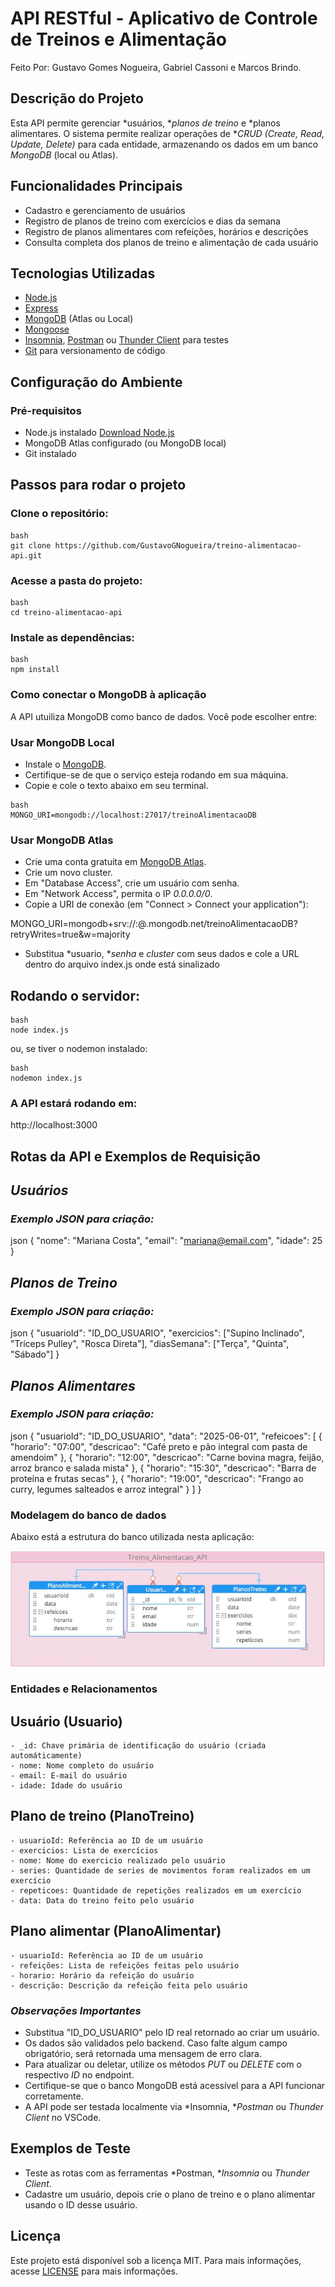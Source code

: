 # API RESTful - Aplicativo de Controle de Treinos e Alimentação 

Feito Por: Gustavo Gomes Nogueira, Gabriel Cassoni e Marcos Brindo.

## Descrição do Projeto
Esta API permite gerenciar *usuários, **planos de treino* e *planos alimentares. O sistema permite realizar operações de **CRUD (Create, Read, Update, Delete)* para cada entidade, armazenando os dados em um banco *MongoDB* (local ou Atlas).

## Funcionalidades Principais
- Cadastro e gerenciamento de usuários
- Registro de planos de treino com exercícios e dias da semana
- Registro de planos alimentares com refeições, horários e descrições
- Consulta completa dos planos de treino e alimentação de cada usuário

## Tecnologias Utilizadas
- [Node.js](https://nodejs.org/pt)
- [Express](https://expressjs.com/pt-br/)
- [MongoDB](https://www.mongodb.com/) (Atlas ou Local)
- [Mongoose](https://mongoosejs.com/)
- [Insomnia](https://insomnia.rest/), [Postman](https://www.postman.com/) ou [Thunder Client](https://www.thunderclient.com/) para testes
- [Git](https://git-scm.com/) para versionamento de código

## Configuração do Ambiente

### Pré-requisitos
- Node.js instalado [Download Node.js](https://nodejs.org/pt)
- MongoDB Atlas configurado (ou MongoDB local)
- Git instalado

## Passos para rodar o projeto

### Clone o repositório:
```
bash
git clone https://github.com/GustavoGNogueira/treino-alimentacao-api.git
```

### Acesse a pasta do projeto:
```
bash
cd treino-alimentacao-api
```

### Instale as dependências:
```
bash
npm install
```


### Como conectar o MongoDB à aplicação
A API utuiliza MongoDB como banco de dados. Você pode escolher entre:
### Usar MongoDB Local
  - Instale o [MongoDB](https://www.mongodb.com/try/download/community).
  - Certifique-se de que o serviço esteja rodando em sua máquina.
  - Copie e cole o texto abaixo em seu terminal.
```
bash
MONGO_URI=mongodb://localhost:27017/treinoAlimentacaoDB
```

### Usar MongoDB Atlas
  - Crie uma conta gratuita em [MongoDB Atlas](https://www.mongodb.com/products/platform/atlas-database).
  - Crie um novo cluster.
  - Em "Database Access", crie um usuário com senha.
  - Em "Network Access", permita o IP *0.0.0.0/0*.
  - Copie a URI de conexão (em "Connect > Connect your application"):
  
  MONGO_URI=mongodb+srv://<usuario>:<senha>@<cluster>.mongodb.net/treinoAlimentacaoDB?retryWrites=true&w=majority
  
  - Substitua *usuario, **senha* e *cluster* com seus dados e cole a URL dentro do arquivo index.js onde está sinalizado

## Rodando o servidor:
```
bash
node index.js
```
ou, se tiver o nodemon instalado:
```
bash
nodemon index.js
```

### A API estará rodando em:

http://localhost:3000


## Rotas da API e Exemplos de Requisição

## *Usuários*
### *Exemplo JSON para criação:*
json
{
  "nome": "Mariana Costa",
  "email": "mariana@email.com",
  "idade": 25
}


## *Planos de Treino*
### *Exemplo JSON para criação:*
json
{
  "usuarioId": "ID_DO_USUARIO",
  "exercicios": ["Supino Inclinado", "Tríceps Pulley", "Rosca Direta"],
  "diasSemana": ["Terça", "Quinta", "Sábado"]
}


## *Planos Alimentares*
### *Exemplo JSON para criação:*
json
{
  "usuarioId": "ID_DO_USUARIO",
  "data": "2025-06-01",
  "refeicoes": [
    {
      "horario": "07:00",
      "descricao": "Café preto e pão integral com pasta de amendoim"
    },
    {
      "horario": "12:00",
      "descricao": "Carne bovina magra, feijão, arroz branco e salada mista"
    },
    {
      "horario": "15:30",
      "descricao": "Barra de proteína e frutas secas"
    },
    {
      "horario": "19:00",
      "descricao": "Frango ao curry, legumes salteados e arroz integral"
    }
  ]
}


### Modelagem do banco de dados
Abaixo está a estrutura do banco utilizada nesta aplicação:

![Diagrama da modelagem](WhatsApp%20Image%202025-05-30%20at%2002.00.26.jpeg)


### Entidades e Relacionamentos
  ## Usuário (Usuario)
    - _id: Chave primária de identificação do usuário (criada automáticamente)
    - nome: Nome completo do usuário
    - email: E-mail do usuário
    - idade: Idade do usuário

  ## Plano de treino (PlanoTreino)
    - usuarioId: Referência ao ID de um usuário
    - exercicios: Lista de exercícios
    - nome: Nome do exercicio realizado pelo usuário
    - series: Quantidade de series de movimentos foram realizados em um exercício
    - repeticoes: Quantidade de repetições realizados em um exercício
    - data: Data do treino feito pelo usuário

  ## Plano alimentar (PlanoAlimentar)
    - usuarioId: Referência ao ID de um usuário
    - refeições: Lista de refeições feitas pelo usuário
    - horario: Horário da refeição do usuário
    - descrição: Descrição da refeição feita pelo usuário

### *Observações Importantes*
- Substitua "ID_DO_USUARIO" pelo ID real retornado ao criar um usuário.
- Os dados são validados pelo backend. Caso falte algum campo obrigatório, será retornada uma mensagem de erro clara.
- Para atualizar ou deletar, utilize os métodos *PUT* ou *DELETE* com o respectivo *ID* no endpoint.
- Certifique-se que o banco MongoDB está acessível para a API funcionar corretamente.
- A API pode ser testada localmente via *Insomnia, **Postman* ou *Thunder Client* no VSCode.

## Exemplos de Teste
- Teste as rotas com as ferramentas *Postman, **Insomnia* ou *Thunder Client*.
- Cadastre um usuário, depois crie o plano de treino e o plano alimentar usando o ID desse usuário.

## Licença
Este projeto está disponível sob a licença MIT. Para mais informações, acesse [LICENSE](https://tlo.mit.edu/understand-ip/exploring-mit-open-source-license-comprehensive-guide) para mais informações.
